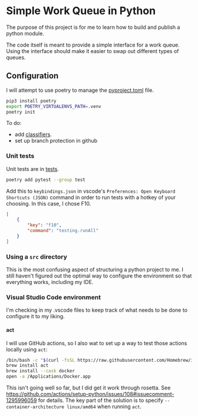# Simple Work Queue in Python

The purpose of this project is for me to learn how to build and publish a python module.

The code itself is meant to provide a simple interface for a work queue. Using the interface should make it easier to swap out different types of queues. 

## Configuration

I will attempt to use poetry to manage the [pyproject.toml](pyproject.toml) file. 

```sh
pip3 install poetry
export POETRY_VIRTUALENVS_PATH=.venv
poetry init
```

To do:

  * add [classifiers](https://python-poetry.org/docs/pyproject/#classifiers). 
  * set up branch protection in github

### Unit tests

Unit tests are in [tests](./tests). 

```sh
poetry add pytest --group test
```

Add this to `keybindings.json` in vscode's `Preferences: Open Keyboard Shortcuts (JSON)` command in order to run tests with a hotkey of your choosing. In this case, I chose F10. 
```json
[
    {
        "key": "f10",
        "command": "testing.runAll"
    }
]
```

### Using a `src` directory

This is the most confusing aspect of structuring a python project to me. I still haven't figured out the optimal way to configure the environment so that everything works, including my IDE. 

### Visual Studio Code environment

I'm checking in my .vscode files to keep track of what needs to be done to configure it to my liking. 

#### act

I will use GitHub actions, so I also wat to set up a way to test those actions locally using `act`:
```sh
/bin/bash -c "$(curl -fsSL https://raw.githubusercontent.com/Homebrew/install/HEAD/install.sh)"
brew install act
brew install --cask docker
open -a /Applications/Docker.app
```

This isn't going well so far, but I did get it work through rosetta. See <https://github.com/actions/setup-python/issues/108#issuecomment-1295996059> for details. The key part of the solution is to specify `--container-architecture linux/amd64` when running `act`. 


